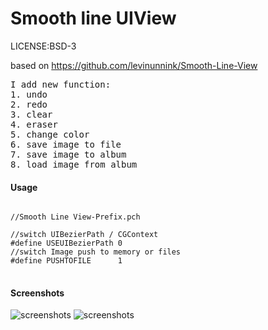 
Smooth line UIView
====================

LICENSE:BSD-3

based on https://github.com/levinunnink/Smooth-Line-View
<pre>
I add new function: 
1. undo
2. redo
3. clear
4. eraser
5. change color
6. save image to file
7. save image to album
8. load image from album
</pre>
#### Usage
<pre>
<code>
//Smooth Line View-Prefix.pch

//switch UIBezierPath / CGContext
#define USEUIBezierPath 0
//switch Image push to memory or files
#define PUSHTOFILE      1
</code>
</pre>

#### Screenshots
![screenshots](http://i.minus.com/iyKrrzNQ7UZNG.PNG) 
![screenshots](http://i.minus.com/ibjavEmJ6utGyC.PNG) 
